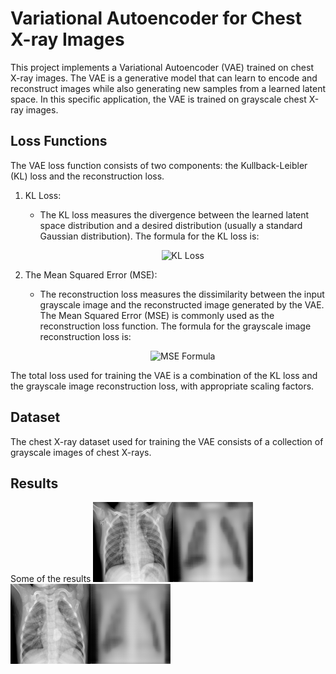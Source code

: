 # Variational Autoencoder for Chest X-ray Images

This project implements a Variational Autoencoder (VAE) trained on chest X-ray images. The VAE is a generative model that can learn to encode and reconstruct images while also generating new samples from a learned latent space. In this specific application, the VAE is trained on grayscale chest X-ray images.

## Loss Functions

The VAE loss function consists of two components: the Kullback-Leibler (KL) loss and the reconstruction loss.


1. KL Loss:
   - The KL loss measures the divergence between the learned latent space distribution and a desired distribution (usually a standard Gaussian distribution). The formula for the KL loss is:

     <p align="center">
       <img src="https://latex.codecogs.com/png.latex?L_{kl}%20%3D%20-0.5%20%5Csum%20%281%20+%20%5Clog%28%5Csigma%5E2%29%20-%20%5Cmu%5E2%20-%20%5Csigma%5E2%29" alt="KL Loss">
     </p>

2. The Mean Squared Error (MSE):
   - The reconstruction loss measures the dissimilarity between the input grayscale image and the reconstructed image generated by the VAE. The Mean Squared Error (MSE) is commonly used as the reconstruction loss function. The formula for the grayscale image reconstruction loss is:

     <p align="center">
       <img src="https://latex.codecogs.com/png.latex?MSE%20%3D%20%5Cfrac%7B1%7D%7BWH%7D%20%5Csum_%7Bh%3D1%7D%5E%7BH%7D%20%5Csum_%7Bw%3D1%7D%5E%7BW%7D%20%28R%28h%2Cw%29%20-%20P%28h%2Cw%29%29%5E2" alt="MSE Formula">
     </p>

The total loss used for training the VAE is a combination of the KL loss and the grayscale image reconstruction loss, with appropriate scaling factors.



## Dataset

The chest X-ray dataset used for training the VAE consists of a collection of grayscale images of chest X-rays.

## Results
Some of the results
  ![Image 4](images/image_4.png)
  ![Image 2](images/image_2.png)

